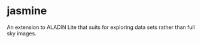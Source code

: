 # jasmine
An extension to ALADIN Lite that suits for exploring data sets rather than full sky images.
